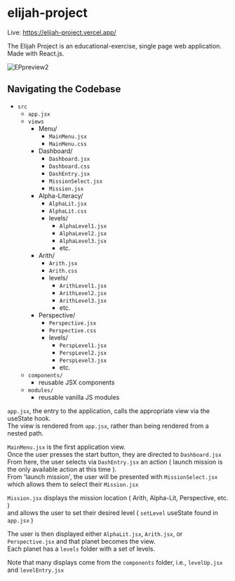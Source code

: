 # elijah-project

Live: https://elijah-project.vercel.app/

The Elijah Project is an educational-exercise, single page web application. Made with React.js.

![EPpreview2](https://github.com/imbrandonj/elijah-project/assets/90408885/cea19875-a881-4e2f-869e-98fd24f37b2e)

## Navigating the Codebase

- `src` 
  - `app.jsx`
  - `views`
    - Menu/
      - `MainMenu.jsx`
      - `MainMenu.css`  
    - Dashboard/
      - `Dashboard.jsx`
      - `Dashboard.css`
      - `DashEntry.jsx`
      - `MissionSelect.jsx`
      - `Mission.jsx`
    - Alpha-Literacy/
      - `AlphaLit.jsx`
      - `AlphaLit.css`
      - levels/
        - `AlphaLevel1.jsx`
        - `AlphaLevel2.jsx`
        - `AlphaLevel3.jsx`
        - etc.   
    - Arith/
      - `Arith.jsx`
      - `Arith.css`
      - levels/
        - `ArithLevel1.jsx`
        - `ArithLevel2.jsx`
        - `ArithLevel3.jsx`
        - etc.   
    - Perspective/
      - `Perspective.jsx`
      - `Perspective.css`
      - levels/
        - `PerspLevel1.jsx`
        - `PerspLevel2.jsx`
        - `PerspLevel3.jsx`
        - etc. 
  - `components/` 
    - reusable JSX components
  - `modules/` 
    - reusable vanilla JS modules

`app.jsx`, the entry to the application, calls the appropriate view via the useState hook.  
The view is rendered from `app.jsx`, rather than being rendered from a nested path.

`MainMenu.jsx` is the first application view.  
Once the user presses the start button, they are directed to `Dashboard.jsx`  
From here, the user selects via `DashEntry.jsx` an action ( launch mission is the only available action at this time ).  
From 'launch mission', the user will be presented with `MissionSelect.jsx` which allows them to select their `Mission.jsx`  

`Mission.jsx` displays the mission location ( Arith, Alpha-Lit, Perspective, etc. )  
and allows the user to set their desired level ( `setLevel` useState found in `app.jsx` )  

The user is then displayed either `AlphaLit.jsx`, `Arith.jsx`, or `Perspective.jsx` and that planet becomes the view.  
Each planet has a `levels` folder with a set of levels.  
  
Note that many displays come from the `components` folder, i.e., `levelUp.jsx` and `levelEntry.jsx`  

